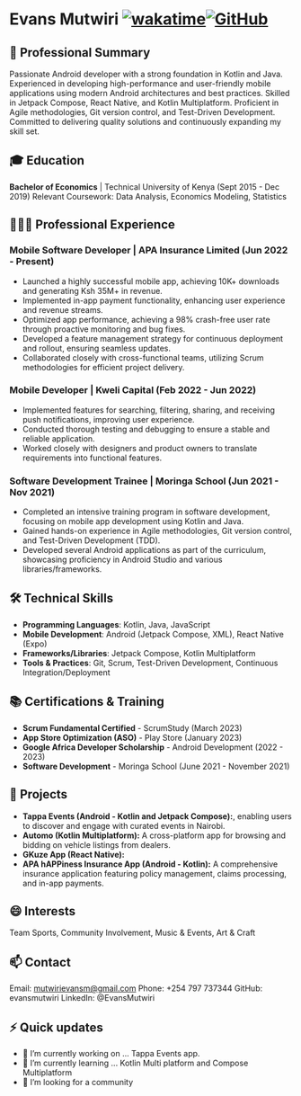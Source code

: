 # Evans Mutwiri [![wakatime](https://wakatime.com/badge/user/7fbc5a3c-d96d-4abf-b59f-2945fcfc37c0.svg)](https://wakatime.com/@7fbc5a3c-d96d-4abf-b59f-2945fcfc37c0)[![GitHub](https://img.shields.io/badge/github-%23121011.svg?style=for-the-badge&logo=github&logoColor=white)](https://beeazy.github.io/)


## 🧢 Professional Summary
Passionate Android developer with a strong foundation in Kotlin and Java. Experienced in developing high-performance and user-friendly mobile applications using modern Android architectures and best practices. Skilled in Jetpack Compose, React Native, and Kotlin Multiplatform. Proficient in Agile methodologies, Git version control, and Test-Driven Development. Committed to delivering quality solutions and continuously expanding my skill set.

## 🎓 Education
**Bachelor of Economics** | Technical University of Kenya (Sept 2015 - Dec 2019)
Relevant Coursework: Data Analysis, Economics Modeling, Statistics

## 👨🏽‍💻 Professional Experience

### Mobile Software Developer | APA Insurance Limited (Jun 2022 - Present)

- Launched a highly successful mobile app, achieving 10K+ downloads and generating Ksh 35M+ in revenue.
- Implemented in-app payment functionality, enhancing user experience and revenue streams.
- Optimized app performance, achieving a 98% crash-free user rate through proactive monitoring and bug fixes.
- Developed a feature management strategy for continuous deployment and rollout, ensuring seamless updates.
- Collaborated closely with cross-functional teams, utilizing Scrum methodologies for efficient project delivery.

### Mobile Developer | Kweli Capital (Feb 2022 - Jun 2022)
- Implemented features for searching, filtering, sharing, and receiving push notifications, improving user experience.
- Conducted thorough testing and debugging to ensure a stable and reliable application.
- Worked closely with designers and product owners to translate requirements into functional features.

### Software Development Trainee | Moringa School (Jun 2021 - Nov 2021)
- Completed an intensive training program in software development, focusing on mobile app development using Kotlin and Java.
- Gained hands-on experience in Agile methodologies, Git version control, and Test-Driven Development (TDD).
- Developed several Android applications as part of the curriculum, showcasing proficiency in Android Studio and various libraries/frameworks.

## 🛠 Technical Skills

- **Programming Languages**: Kotlin, Java, JavaScript
- **Mobile Development**: Android (Jetpack Compose, XML), React Native (Expo)
- **Frameworks/Libraries**: Jetpack Compose, Kotlin Multiplatform
- **Tools & Practices**: Git, Scrum, Test-Driven Development, Continuous Integration/Deployment

## 📚 Certifications & Training

- **Scrum Fundamental Certified** - ScrumStudy (March 2023)
- **App Store Optimization (ASO)** - Play Store (January 2023)
- **Google Africa Developer Scholarship** - Android Development (2022 - 2023)
- **Software Development** - Moringa School (June 2021 - November 2021)

## 🦺 Projects

- **Tappa Events (Android - Kotlin and Jetpack Compose):**, enabling users to discover and engage with curated events in Nairobi.
- **Automo (Kotlin Multiplatform):** A cross-platform app for browsing and bidding on vehicle listings from dealers.
- **GKuze App (React Native):**
- **APA hAPPiness Insurance App (Android - Kotlin):** A comprehensive insurance application featuring policy management, claims processing, and in-app payments.

## 😄 Interests
Team Sports, Community Involvement, Music & Events, Art & Craft

## 📫 Contact
Email: mutwirievansm@gmail.com
Phone: +254 797 737344
GitHub: evansmutwiri
LinkedIn: @EvansMutwiri

## ⚡ Quick updates

- 🔭 I’m currently working on ... Tappa Events app.
- 🌱 I’m currently learning ...  Kotlin Multi platform and Compose Multiplatform
- 🤔 I’m looking for a community

<!-- ![Android Studio](https://img.shields.io/badge/Android%20Studio-3DDC84.svg?style=for-the-badge&logo=android-studio&logoColor=white)\
![IntelliJ IDEA](https://img.shields.io/badge/IntelliJIDEA-000000.svg?style=for-the-badge&logo=intellij-idea&logoColor=white)\
![Xcode](https://img.shields.io/badge/Xcode-007ACC?style=for-the-badge&logo=Xcode&logoColor=white)\
![Dart](https://img.shields.io/badge/dart-%230175C2.svg?style=for-the-badge&logo=dart&logoColor=white)\
![Kotlin](https://img.shields.io/badge/kotlin-%237F52FF.svg?style=for-the-badge&logo=kotlin&logoColor=white)\
![Android](https://img.shields.io/badge/Android-3DDC84?style=for-the-badge&logo=android&logoColor=white)\
![iOS](https://img.shields.io/badge/iOS-000000?style=for-the-badge&logo=ios&logoColor=white)\
![Gradle](https://img.shields.io/badge/Gradle-02303A.svg?style=for-the-badge&logo=Gradle&logoColor=white)\
![Play Store](https://img.shields.io/badge/Google_Play-414141?style=for-the-badge&logo=google-play&logoColor=white)\


**beeazy/beeazy** is a ✨ _special_ ✨ repository because its `README.md` (this file) appears on your GitHub profile.

Here are some ideas to get you started:


- 🌱 I’m currently learning ...
- 👯 I’m looking to collaborate on ...
- 🤔 I’m looking for help with ...
- 💬 Ask me about ...
- 📫 How to reach me: ...
- 😄 Pronouns: ...
- ⚡ Fun fact: ...
-->

